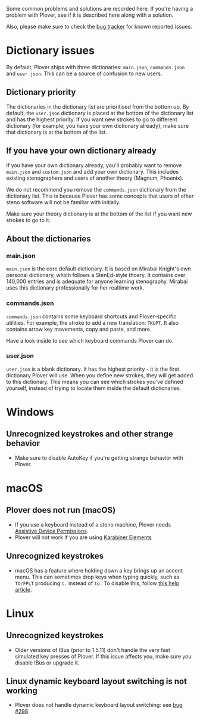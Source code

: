 Some common problems and solutions are recorded here. If you're having a problem with Plover, see if it is described here along with a solution. 

Also, please make sure to check the [bug tracker](https://github.com/openstenoproject/plover/issues) for known reported issues.

# Dictionary issues

By default, Plover ships with three dictionaries: `main.json`, `commands.json` and `user.json`. This can be a source of confusion to new users. 

## Dictionary priority
The dictionaries in the dictionary list are prioritised from the bottom up. By default, the `user.json` dictionary is placed at the bottom of the dictionary list and has the highest priority. If you want new strokes to go to different dictionary (for example, you have your own dictionary already), make sure that dictionary is at the bottom of the list.

## If you have your own dictionary already

If you have your own dictionary already, you'll probably want to remove `main.json` and `custom.json` and add your own dictionary. This includes existing stenographers and users of another theory (Magnum, Phoenix). 

We do not recommend you remove the `commands.json` dictionary from the dictionary list. This is because Plover has some concepts that users of other steno software will not be familiar with initially. 

Make sure your theory dictionary is at the bottom of the list if you want new strokes to go to it.

## About the dictionaries

### main.json

`main.json` is the core default dictionary. It is based on Mirabai Knight's own personal dictionary, which follows a StenEd-style thoery. It contains over 140,000 entries and is adequate for anyone learning stenography. Mirabai uses this dictionary professionally for her realtime work.

### commands.json
`commands.json` contains some keyboard shortcuts and Plover-specific utilities. For example, the stroke to add a new translation: `TKUPT`. It also contains arrow key movements, copy and paste, and more. 

Have a look inside to see which keyboard commands Plover can do.

### user.json

`user.json` is a blank dictionary. It has the highest priority - it is the first dictionary Plover will use. When you define new strokes, they will get added to this dictionary. This means you can see which strokes you've defined yourself, instead of trying to locate them inside the default dictionaries.


# Windows

## Unrecognized keystrokes and other strange behavior

* Make sure to disable AutoKey if you're getting strange behavior with Plover.

# macOS

## Plover does not run (macOS)

* If you use a keyboard instead of a steno machine, Plover needs [Assistive Device Permissions](https://support.apple.com/en-ca/HT202866).
* Plover will not work if you are using [Karabiner Elements](https://github.com/tekezo/Karabiner-Elements)

## Unrecognized keystrokes
* macOS has a feature where holding down a key brings up an accent menu. This can sometimes drop keys when typing quickly, such as `TO/FPLT` producing `t.` instead of `to.` To disable this, follow [this help article](https://www.tekrevue.com/tip/how-to-disable-the-character-accent-menu-in-os-x-mountain-lion/).

# Linux

## Unrecognized keystrokes

* Older versions of IBus (prior to 1.5.11) don't handle the very fast simulated key presses of Plover. If this issue affects you, make sure you disable IBus or upgrade it.

## Linux dynamic keyboard layout switching is not working

* Plover does not handle dynamic keyboard layout switching: see [bug #298](https://github.com/openstenoproject/plover/issues/298)
